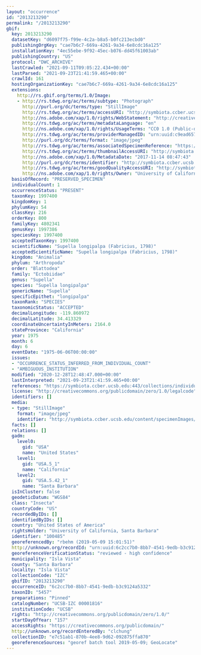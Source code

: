 ```yaml
---
layout: "occurrence"
id: "2013213290"
permalink: "/2013213290"
gbif:
  key: 2013213290
  datasetKey: "d6097f75-f99e-4c2a-b8a5-b0fc213ecbd0"
  publishingOrgKey: "cae7b6c7-669a-4261-9a34-6e8cdc16a125"
  installationKey: "4ec55ebe-9f92-45ec-b076-dd45f61003ab"
  publishingCountry: "US"
  protocol: "DWC_ARCHIVE"
  lastCrawled: "2021-09-11T09:05:22.434+00:00"
  lastParsed: "2021-09-23T21:41:59.465+00:00"
  crawlId: 161
  hostingOrganizationKey: "cae7b6c7-669a-4261-9a34-6e8cdc16a125"
  extensions:
    http://rs.gbif.org/terms/1.0/Image:
    - http://rs.tdwg.org/ac/terms/subtype: "Photograph"
      http://purl.org/dc/terms/type: "StillImage"
      http://rs.tdwg.org/ac/terms/accessURI: "http://symbiota.ccber.ucsb.edu/content/specimenImages/UCSB_IZC/UCSB-IZC00001/UCSB-IZC_00001816_lg.jpg"
      http://ns.adobe.com/xap/1.0/rights/WebStatement: "http://creativecommons.org/publicdomain/zero/1.0/"
      http://rs.tdwg.org/ac/terms/metadataLanguage: "en"
      http://ns.adobe.com/xap/1.0/rights/UsageTerms: "CC0 1.0 (Public-domain)"
      http://rs.tdwg.org/ac/terms/providerManagedID: "urn:uuid:c9ead657-01a2-4842-ae93-7bf3f73649e8"
      http://purl.org/dc/terms/format: "image/jpeg"
      http://rs.tdwg.org/ac/terms/associatedSpecimenReference: "https://symbiota.ccber.ucsb.edu:443/collections/individual/index.php?occid=100485"
      http://rs.tdwg.org/ac/terms/thumbnailAccessURI: "http://symbiota.ccber.ucsb.edu/content/specimenImages/UCSB_IZC/UCSB-IZC00001/UCSB-IZC_00001816_tn.jpg"
      http://ns.adobe.com/xap/1.0/MetadataDate: "2017-11-14 08:47:43"
      http://purl.org/dc/terms/identifier: "http://symbiota.ccber.ucsb.edu/content/specimenImages/UCSB_IZC/UCSB-IZC00001/UCSB-IZC_00001816_lg.jpg"
      http://rs.tdwg.org/ac/terms/goodQualityAccessURI: "http://symbiota.ccber.ucsb.edu/content/specimenImages/UCSB_IZC/UCSB-IZC00001/UCSB-IZC_00001816.jpg"
      http://ns.adobe.com/xap/1.0/rights/Owner: "University of California, Santa Barbara"
  basisOfRecord: "PRESERVED_SPECIMEN"
  individualCount: 1
  occurrenceStatus: "PRESENT"
  taxonKey: 1997400
  kingdomKey: 1
  phylumKey: 54
  classKey: 216
  orderKey: 800
  familyKey: 4802341
  genusKey: 1997386
  speciesKey: 1997400
  acceptedTaxonKey: 1997400
  scientificName: "Supella longipalpa (Fabricius, 1798)"
  acceptedScientificName: "Supella longipalpa (Fabricius, 1798)"
  kingdom: "Animalia"
  phylum: "Arthropoda"
  order: "Blattodea"
  family: "Ectobiidae"
  genus: "Supella"
  species: "Supella longipalpa"
  genericName: "Supella"
  specificEpithet: "longipalpa"
  taxonRank: "SPECIES"
  taxonomicStatus: "ACCEPTED"
  decimalLongitude: -119.860972
  decimalLatitude: 34.413329
  coordinateUncertaintyInMeters: 2164.0
  stateProvince: "California"
  year: 1975
  month: 6
  day: 6
  eventDate: "1975-06-06T00:00:00"
  issues:
  - "OCCURRENCE_STATUS_INFERRED_FROM_INDIVIDUAL_COUNT"
  - "AMBIGUOUS_INSTITUTION"
  modified: "2020-12-28T12:48:47.000+00:00"
  lastInterpreted: "2021-09-23T21:41:59.465+00:00"
  references: "https://symbiota.ccber.ucsb.edu:443/collections/individual/index.php?occid=100485"
  license: "http://creativecommons.org/publicdomain/zero/1.0/legalcode"
  identifiers: []
  media:
  - type: "StillImage"
    format: "image/jpeg"
    identifier: "http://symbiota.ccber.ucsb.edu/content/specimenImages/UCSB_IZC/UCSB-IZC00001/UCSB-IZC_00001816_lg.jpg"
  facts: []
  relations: []
  gadm:
    level0:
      gid: "USA"
      name: "United States"
    level1:
      gid: "USA.5_1"
      name: "California"
    level2:
      gid: "USA.5.42_1"
      name: "Santa Barbara"
  isInCluster: false
  geodeticDatum: "WGS84"
  class: "Insecta"
  countryCode: "US"
  recordedByIDs: []
  identifiedByIDs: []
  country: "United States of America"
  rightsHolder: "University of California, Santa Barbara"
  identifier: "100485"
  georeferencedBy: "rbehm (2019-05-09 15:01:51)"
  http://unknown.org/recordId: "urn:uuid:6c2cc7b0-8bb7-4541-9edb-b3c9124a5332"
  georeferenceVerificationStatus: "reviewed - high confidence"
  municipality: "Isla Vista"
  county: "Santa Barbara"
  locality: "Isla Vista"
  collectionCode: "IZC"
  gbifID: "2013213290"
  occurrenceID: "6c2cc7b0-8bb7-4541-9edb-b3c9124a5332"
  taxonID: "5457"
  preparations: "Pinned"
  catalogNumber: "UCSB-IZC 00001816"
  institutionCode: "UCSB"
  rights: "http://creativecommons.org/publicdomain/zero/1.0/"
  startDayOfYear: "157"
  accessRights: "https://creativecommons.org/publicdomain/"
  http://unknown.org/recordEnteredBy: "clchung"
  collectionID: "e7c51ab1-870b-4ee8-9d62-092875ffa870"
  georeferenceSources: "georef batch tool 2019-05-09; GeoLocate"
---
```

